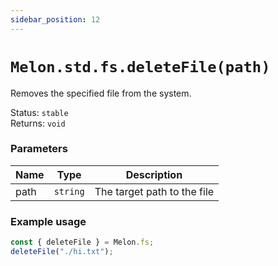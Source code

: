 ```yaml
---
sidebar_position: 12
---
```


# `Melon.std.fs.deleteFile(path)`

Removes the specified file from the system.

Status: `stable` <br />
Returns: `void`

### Parameters

| Name | Type | Description |
| ---- | ---- | ----------- |
| path | `string` | The target path to the file |

### Example usage

```ts
const { deleteFile } = Melon.fs;
deleteFile("./hi.txt");
```